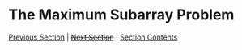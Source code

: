 # The Maximum Subarray Problem<!-- omit in toc -->

[Previous Section][prev] | [~~Next Section~~][next] | [Section Contents][index]

[prev]: ../06merge/index.md
[next]: ../index.md
[index]: ../index.md